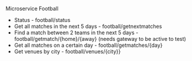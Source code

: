Microservice Football
- Status - football/status
- Get all matches in the next 5 days - football/getnextmatches
- Find a match between 2 teams in the next 5 days - football/getmatch/{home}/{away} (needs gateway to be active to test)
- Get all matches on a certain day - football/getmatches/{day}
- Get venues by city - football/venues/{city}}
